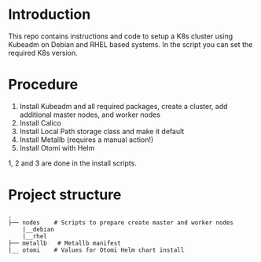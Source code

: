 # Introduction
This repo contains instructions and code to setup a K8s cluster using Kubeadm on Debian and RHEL based systems. In the script you can set the required K8s version.

# Procedure

1. Install Kubeadm and all required packages, create a cluster, add additional master nodes, and worker nodes
2. Install Calico
3. Install Local Path storage class and make it default
4. Install Metallb (requires a manual action!)
5. Install Otomi with Helm

1, 2 and 3 are done in the install scripts.

# Project structure
```
.
├── nodes    # Scripts to prepare create master and worker nodes
    |__debian
    |__rhel
├── metallb   # Metallb manifest
|__ otomi    # Values for Otomi Helm chart install

